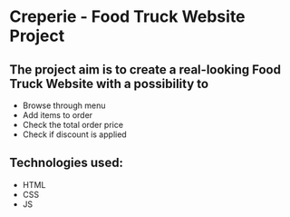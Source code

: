 # Creperie - Food Truck Website Project

## The project aim is to create a real-looking Food Truck Website with a possibility to 
* Browse through menu
* Add items to order
* Check the total order price
* Check if discount is applied

## Technologies used:
* HTML
* CSS
* JS
